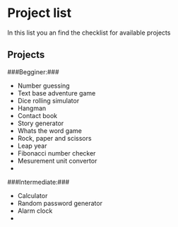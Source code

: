 # Project list #

 In this list you an find the checklist for available projects 
 
## Projects ##

###Begginer:###
- Number guessing
- Text base adventure game
- Dice rolling simulator
- Hangman
- Contact book
- Story generator 
- Whats the word game
- Rock, paper and scissors
- Leap year
- Fibonacci number checker 
- Mesurement unit convertor
- 

###Intermediate:###
- Calculator 
- Random password generator 
- Alarm clock
- 
 

